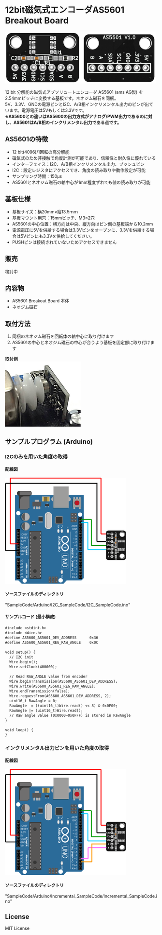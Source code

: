 

# 12bit磁気式エンコーダAS5601 Breakout Board

<img src="/images/EncoderPCB_image.png" width="500px">

12 bit 分解能の磁気式アブソリュートエンコーダ AS5601 (ams AG製) を2.54mmピッチに変換する基板です。ネオジム磁石を同梱。  
5V、3.3V、GNDの電源ピンとI2C、A/B相インクリメンタル出力のピンが出ています。電源電圧は5Vもしくは3.3Vです。  
**※AS5600との違いはAS5600の出力方式がアナログ/PWM出力であるのに対し、AS5601はA/B相のインクリメンタル出力である点です。**

## AS5601の特徴
- 12 bit(4096)/1回転の高分解能
- 磁気式のため非接触で角度計測が可能であり、信頼性と耐久性に優れている
- インターフェイス：I2C、A/B相インクリメンタル出力、プッシュピン
- I2C：設定レジスタにアクセスでき、角度の読み取りや動作設定が可能
- サンプリング時間：150μs
- AS5601とネオジム磁石の軸中心が1mm程度ずれても値の読み取りが可能

## 基板仕様
- 基板サイズ：横20mm×縦13.5ｍｍ
- 基板マウント用穴：15mmピッチ、M3×2穴
- AS5601の中心位置：横方向は中央、縦方向はピン側の基板端から10.2mm
- 電源電圧に5Vを供給する場合は3.3Vピンをオープンに、3.3Vを供給する場合は5Vピンにも3.3Vを供給してください。
- PUSHピンは接続されていないためアクセスできません

## 販売
検討中

## 内容物
- AS5601 Breakout Board 本体
- ネオジム磁石

## 取付方法
1. 同梱のネオジム磁石を回転体の軸中心に取り付けます
2. AS5601の中心とネオジム磁石の中心が合うよう基板を固定部に取り付けます

**取付例**  
<img src="/images/Assemble_sample.jpg" width="250px">

## サンプルプログラム (Arduino)  

### I2Cのみを用いた角度の取得  
#### 配線図  
<img src="/images/WiringDiagram_I2C.png" width="400px">

#### ソースファイルのディレクトリ  
"SampleCode/Arduino/I2C_SampleCode/I2C_SampleCode.ino"

#### サンプルコード (最小構成)  

    #include <stdint.h>
    #include <Wire.h>
    #define AS5600_AS5601_DEV_ADDRESS      0x36
    #define AS5600_AS5601_REG_RAW_ANGLE    0x0C

    void setup() {
      // I2C init
      Wire.begin();
      Wire.setClock(400000);

      // Read RAW_ANGLE value from encoder
      Wire.beginTransmission(AS5600_AS5601_DEV_ADDRESS);
      Wire.write(AS5600_AS5601_REG_RAW_ANGLE);
      Wire.endTransmission(false);
      Wire.requestFrom(AS5600_AS5601_DEV_ADDRESS, 2);
      uint16_t RawAngle = 0;
      RawAngle  = ((uint16_t)Wire.read() << 8) & 0x0F00;
      RawAngle |= (uint16_t)Wire.read();
      // Raw angle value (0x0000~0x0FFF) is stored in RawAngle
    }

    void loop() {
    }

### インクリメンタル出力ピンを用いた角度の取得  
#### 配線図  
<img src="/images/WiringDiagram_Incremental.png" width="400px">

#### ソースファイルのディレクトリ  
"SampleCode/Arduino/Incremental_SampleCode/Incremental_SampleCode.ino"


<!--
#### HAL (STM32)

**サンプルコード**

    // I2Cの初期化は終わっているとする

    #define AS5600_AS5601_DEV_ADDRESS      (0x36<<1)
    #define AS5600_AS5601_REG_RAW_ANGLE    0x0C

    uint8_t buf[2];
    HAL_I2C_Mem_Read(&hi2c, AS5600_AS5601_DEV_ADDRESS,
      AS5600_AS5601_REG_RAW_ANGLE, I2C_MEMADD_SIZE_8BIT,
      (uint8_t*)buf, 2, 1000);
    uint16_t RawAngle;
    RawAngle = (uint16_t) buf[0] << 8 | (uint16_t) buf[1];
    RawAngle &= 0x0FFF;
    // Raw angle value (0x0000~0x0FFF) is stored in RawAngle
-->


## License
MIT License
